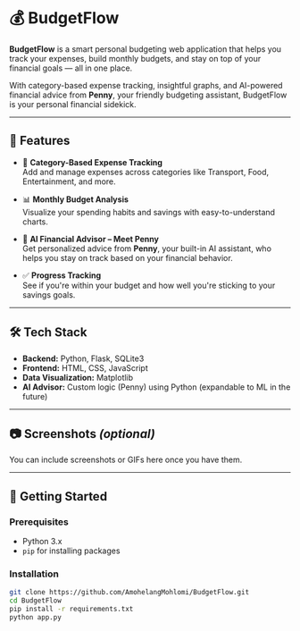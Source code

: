 # 💰 BudgetFlow

**BudgetFlow** is a smart personal budgeting web application that helps you track your expenses, build monthly budgets, and stay on top of your financial goals — all in one place.

With category-based expense tracking, insightful graphs, and AI-powered financial advice from **Penny**, your friendly budgeting assistant, BudgetFlow is your personal financial sidekick.

---

## 📌 Features

- 🔖 **Category-Based Expense Tracking**  
  Add and manage expenses across categories like Transport, Food, Entertainment, and more.

- 📊 **Monthly Budget Analysis**  
  Visualize your spending habits and savings with easy-to-understand charts.

- 🧠 **AI Financial Advisor – Meet Penny**  
  Get personalized advice from **Penny**, your built-in AI assistant, who helps you stay on track based on your financial behavior.

- ✅ **Progress Tracking**  
  See if you're within your budget and how well you're sticking to your savings goals.

---

## 🛠️ Tech Stack

- **Backend:** Python, Flask, SQLite3  
- **Frontend:** HTML, CSS, JavaScript  
- **Data Visualization:** Matplotlib  
- **AI Advisor:** Custom logic (Penny) using Python (expandable to ML in the future)

---

## 📷 Screenshots *(optional)*

You can include screenshots or GIFs here once you have them.

---

## 🚀 Getting Started

### Prerequisites
- Python 3.x
- `pip` for installing packages

### Installation

```bash
git clone https://github.com/AmohelangMohlomi/BudgetFlow.git
cd BudgetFlow
pip install -r requirements.txt
python app.py
